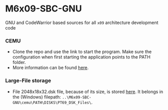 # M6x09-SBC-GNU
GNU and CodeWarrior based sources for all `x09` architecture development code

### CEMU

* Clone the repo and use the link to start the program. Make sure the configuration when first starting the application points to the PATH folder.
* More information can be found [here](http://www.evenson-consulting.com/swtpc/Downloads.htm).

### Large-File storage

* File 2048x18x32.dsk file, because of its size, is stored [here](https://drive.proton.me/urls/0H3N2021S8#mFNlz490GTwU).
It belongs in the (Windows) filepath: `..\M6x09-SBC-GNU\cemu\PATH\DISKS\PT69_DSK_Files\`.